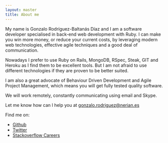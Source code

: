 ```yaml
---
layout: master
title: About me
---
```


My name is Gonzalo Rodríguez-Baltanás Díaz and I am a software developer specialised in back-end web development with Ruby. I can make you win more money, or reduce your current costs, by leveraging modern web technologies, effective agile techniques and a good deal of communication.

Nowadays I prefer to use Ruby on Rails, MongoDB, RSpec, Steak, GIT and Heroku as I find them to be excellent tools. But I am not afraid to use different technologies if they are proven to be better suited.

I am also a great advocate of Behaviour Driven Development and Agile Project Management, which means you will get fully tested quality software.

We will work remotely, constantly communicating using email and Skype.

Let me know how can I help you at <a href="mailto:gonzalo.rodriguez@nerian.es">gonzalo.rodriguez@nerian.es</a>

Find me on:

* [Github](https://github.com/Nerian)
* [Twitter](http://twitter.com/iCodeErgoExist)
* [Stackoverflow Careers](http://careers.stackoverflow.com/nerian)